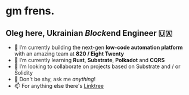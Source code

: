 # gm frens.
## Oleg here, Ukrainian *Block*end Engineer 🇺🇦

- 🔭 I’m currently building the next-gen **low-code automation platform** with an amazing team at **820 / Eight Twenty**
- 🌱 I’m currently learning **Rust**, **Substrate**, **Polkadot** and **CQRS**
- 👯 I’m looking to collaborate on projects based on Substrate and / or Solidity
- 💬 Don't be shy, ask me *anything*!
- 📫 For anything else there's [Linktree](https://linktr.ee/lgnk)
